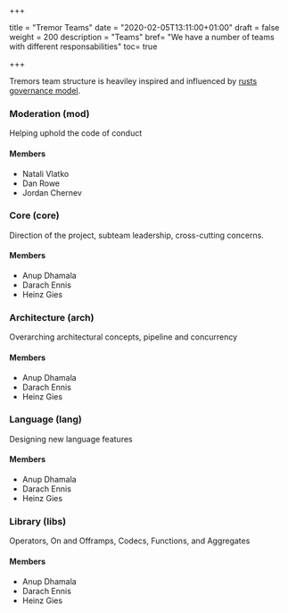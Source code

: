 +++

title = "Tremor Teams"
date = "2020-02-05T13:11:00+01:00"
draft = false
weight = 200
description = "Teams"
bref= "We have a number of teams with different responsabilities"
toc= true

+++

Tremors team structure is heaviley inspired and influenced by [rusts governance model](https://www.rust-lang.org/governance).

### Moderation (mod)

Helping uphold the code of conduct

#### Members

* Natali Vlatko
* Dan Rowe
* Jordan Chernev

### Core (core)

Direction of the project, subteam leadership, cross-cutting concerns.

#### Members

* Anup Dhamala
* Darach Ennis
* Heinz Gies

### Architecture (arch)

Overarching architectural concepts, pipeline and concurrency

#### Members

* Anup Dhamala
* Darach Ennis
* Heinz Gies

### Language (lang)

Designing new language features

#### Members

* Anup Dhamala
* Darach Ennis
* Heinz Gies

### Library (libs)

Operators, On and Offramps, Codecs, Functions, and Aggregates

#### Members

* Anup Dhamala
* Darach Ennis
* Heinz Gies
